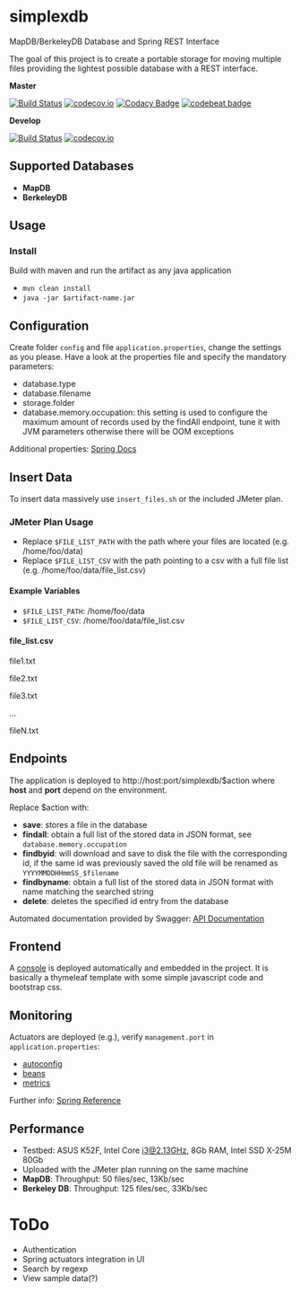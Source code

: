 # simplexdb
MapDB/BerkeleyDB Database and Spring REST Interface

The goal of this project is to create a portable storage for moving multiple files providing the
lightest possible database with a REST interface.

**Master**

[![Build Status](https://travis-ci.org/lcappuccio/simplexdb.svg?branch=master)](https://travis-ci.org/lcappuccio/simplexdb)
[![codecov.io](https://codecov.io/github/lcappuccio/simplexdb/coverage.svg?branch=master)](https://codecov.io/github/lcappuccio/simplexdb?branch=master)
[![Codacy Badge](https://api.codacy.com/project/badge/grade/68207375c31d4510afbad94e3f3a543a)](https://www.codacy.com/app/leo_4/simplexdb)
[![codebeat badge](https://codebeat.co/badges/891e8942-8742-4e29-9131-578a0b85b0f1)](https://codebeat.co/projects/github-com-lcappuccio-simplexdb)

**Develop**

[![Build Status](https://travis-ci.org/lcappuccio/simplexdb.svg?branch=develop)](https://travis-ci.org/lcappuccio/simplexdb)
[![codecov.io](https://codecov.io/github/lcappuccio/simplexdb/coverage.svg?branch=develop)](https://codecov.io/github/lcappuccio/simplexdb?branch=develop)

## Supported Databases
- **MapDB**
- **BerkeleyDB**

## Usage

### Install
Build with maven and run the artifact as any java application

- `mvn clean install`
- `java -jar $artifact-name.jar`

## Configuration
Create folder `config` and file `application.properties`, change the settings as you please.
Have a look at the properties file and specify the mandatory parameters:
- database.type
- database.filename
- storage.folder
- database.memory.occupation: this setting is used to configure the maximum amount of records used by the findAll endpoint, tune it with JVM parameters otherwise there will be OOM exceptions

Additional properties: [Spring Docs](http://docs.spring.io/spring-boot/docs/current/reference/html/common-application-properties.html)

## Insert Data
To insert data massively use `insert_files.sh` or the included JMeter plan.

### JMeter Plan Usage
- Replace `$FILE_LIST_PATH` with the path where your files are located (e.g. /home/foo/data)
- Replace `$FILE_LIST_CSV` with the path pointing to a csv with a full file list (e.g. /home/foo/data/file_list.csv)

#### Example Variables
- `$FILE_LIST_PATH`: /home/foo/data
- `$FILE_LIST_CSV`: /home/foo/data/file_list.csv

#### file_list.csv
file1.txt

file2.txt

file3.txt

...

fileN.txt

## Endpoints
The application is deployed to http://host:port/simplexdb/$action where **host** and **port** depend on the
environment.

Replace $action with:
- **save**: stores a file in the database
- **findall**: obtain a full list of the stored data in JSON format, see `database.memory.occupation`
- **findbyid**: will download and save to disk the file with the corresponding id, if the same id was previously saved
the old file will be renamed as `YYYYMMDDHHmmSS_$filename`
- **findbyname**: obtain a full list of the stored data in JSON format with name matching the searched string
- **delete**: deletes the specified id entry from the database

Automated documentation provided by Swagger: [API Documentation](http://localhost:8080/swagger-ui.html)

## Frontend
A [console](http://localhost:8080/simplexdb/view) is deployed automatically and embedded in the project.
It is basically a thymeleaf template with some simple javascript code and bootstrap css.

## Monitoring

Actuators are deployed (e.g.), verify `management.port` in `application.properties`:

* [autoconfig](http://localhost:8080/autoconfig)
* [beans](http://localhost:8080/beans)
* [metrics](http://localhost:8080/metrics)

Further info: [Spring Reference](http://docs.spring.io/spring-boot/docs/current-SNAPSHOT/reference/htmlsingle/#production-ready-endpoints)

## Performance
- Testbed: ASUS K52F, Intel Core i3@2.13GHz, 8Gb RAM, Intel SSD X-25M 80Gb
- Uploaded with the JMeter plan running on the same machine
- **MapDB**: Throughput: 50 files/sec, 13Kb/sec
- **Berkeley DB**: Throughput: 125 files/sec, 33Kb/sec

# ToDo
- Authentication
- Spring actuators integration in UI
- Search by regexp
- View sample data(?)